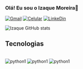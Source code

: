 

### Olá! Eu sou o Izaque Moreira👋

[![Gmail](https://img.shields.io/badge/Gmail-D14836?style=for-the-badge&logo=gmail&logoColor=white)](https://mail.google.com/mail/u/1/#sent?compose=CllgCHrfSnPdVFLkGkgzsmZKfvkcXXvMrSNTVlhfpQlZTxrZrGJKnMlFqNMXFkrrrXnGtKbrCZL)
[![Celular](    https://img.shields.io/badge/WhatsApp-25D366?style=for-the-badge&logo=whatsapp&logoColor=white)](https://wa.me/61996779291)
[![LinkeDin](    https://img.shields.io/badge/LinkedIn-0077B5?style=for-the-badge&logo=linkedin&logoColor=white)](https://www.linkedin.com/in/izaque-barbosa-541282287)

![Izaque GitHub stats](https://github-readme-stats.vercel.app/api?username=Host613&show_icons=true&theme=dracula)

## Tecnologias
<div style="display: inline_block"><br/>
<img align="center" alt=python1 src="    https://img.shields.io/badge/Python-3776AB?style=for-the-badge&logo=python&logoColor=white" >
<img align="center" alt=python1 src="    https://img.shields.io/badge/PostgreSQL-316192?style=for-the-badge&logo=postgresql&logoColor=white" >
<img align="center" alt=python1 src="https://img.shields.io/badge/R-276DC3?style=for-the-badge&logo=r&logoColor=white"
<div>
